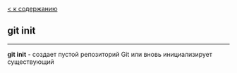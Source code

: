 [< к содержанию](readme.md)

## git init
___
**git init** - создает пустой репозиторий Git или вновь инициализирует существующий

